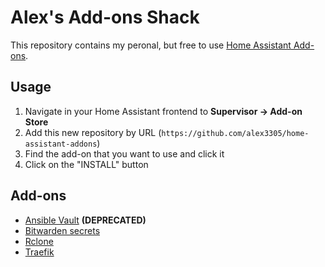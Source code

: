 # Alex's Add-ons Shack

This repository contains my peronal, but free to use [Home Assistant Add-ons](https://www.home-assistant.io/addons/).

## Usage

1. Navigate in your Home Assistant frontend to __Supervisor -> Add-on Store__
2. Add this new repository by URL (`https://github.com/alex3305/home-assistant-addons`)
3. Find the add-on that you want to use and click it
4. Click on the "INSTALL" button

## Add-ons

* [Ansible Vault](ansible-vault/README.md) **(DEPRECATED)**
* [Bitwarden secrets](bitwarden-secrets/README.md)
* [Rclone](rclone/README.md)
* [Traefik](traefik/README.md)
